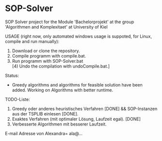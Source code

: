 # SOP-Solver
SOP Solver project for the Module 'Bachelorprojekt' at the group 'Algorithmen and Komplexitaet' at University of Kiel

USAGE (right now, only automated windows usage is suppoted, for Linux, compile and run manually):
1) Download or clone the repository.  
2) Compile programm with compile.bat.  
3) Run programm with SOP-Solver.bat  
[4) Undo the compilation with undoCompile.bat.]  

Status:
- Greedy algorithms and algorithms for feasible solution have been added. Working on Algorithms with better runtime. 

TODO-Liste:
1) Greedy oder anderes heuristisches Verfahren [DONE] && SOP-Instanzen aus der TSPLIB einlesen [DONE].
2) Exaktes Verfahren (mit optimaler Lösung, Laufzeit egal). [DONE]
3) Verbesserte Algorithmen mit besserer Laufzeit.

E-mail Adresse von Alexandra= ala@...

